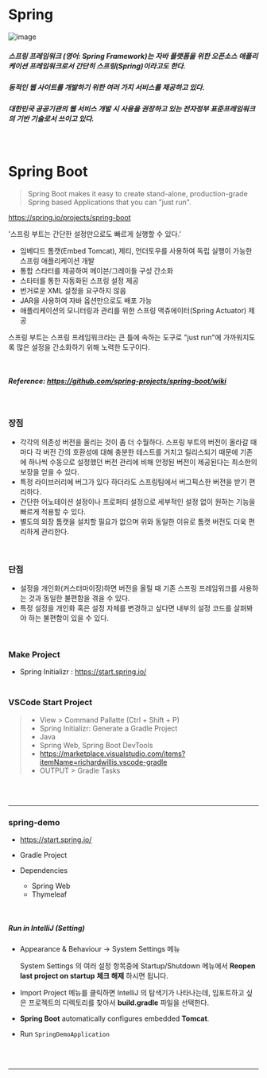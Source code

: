 # Spring

![image](https://user-images.githubusercontent.com/41619898/71123109-48477b80-2225-11ea-8e91-d90884619800.png)

##### **스프링 프레임워크 (영어: Spring Framework)는 자바 플랫폼을 위한 오픈소스 애플리케이션 프레임워크로서 간단히 스프링(Spring)이라고도 한다.**

##### **동적인 웹 사이트를 개발하기 위한 여러 가지 서비스를 제공하고 있다.**

##### **대한민국 공공기관의 웹 서비스 개발 시 사용을 권장하고 있는 전자정부 표준프레임워크의 기반 기술로서 쓰이고 있다.**

<br/>

# Spring Boot

> Spring Boot makes it easy to create stand-alone, production-grade Spring based Applications that you can "just run".

https://spring.io/projects/spring-boot

'스프링 부트는 간단한 설정만으로도 빠르게 실행할 수 있다.'

- 임베디드 톰캣(Embed Tomcat), 제티, 언더토우를 사용하여 독립 실행이 가능한 스프링 애플리케이션 개발
- 통합 스타터를 제공하여 메이븐/그레이들 구성 간소화
- 스타터를 통한 자동화된 스프링 설정 제공
- 번거로운 XML 설정을 요구하지 않음
- JAR을 사용하여 자바 옵션만으로도 배포 가능
- 애플리케이션의 모니터링과 관리를 위한 스프링 액츄에이터(Spring Actuator) 제공

스프링 부트는 스프링 프레임워크라는 큰 틀에 속하는 도구로 "just run"에 가까워지도록 많은 설정을 간소화하기 위해 노력한 도구이다.

<br/>

##### Reference: https://github.com/spring-projects/spring-boot/wiki

<br/>

### 장점

- 각각의 의존성 버전을 올리는 것이 좀 더 수월하다. 스프링 부트의 버전이 올라갈 때마다 각 버전 간의 호환성에 대해 충분한 테스트를 거치고 릴리스되기 때문에 기존에 하나씩 수동으로 설정했던 버전 관리에 비해 안정된 버전이 제공된다는 최소한의 보장을 얻을 수 있다.
- 특정 라이브러리에 버그가 있다 하더라도 스프링팀에서 버그픽스한 버전을 받기 편리하다.
- 간단한 어노테이션 설정이나 프로퍼티 설정으로 세부적인 설정 없이 원하는 기능을 빠르게 적용할 수 있다.
- 별도의 외장 톰캣을 설치할 필요가 없으며 위와 동일한 이유로 톰캣 버전도 더욱 편리하게 관리한다.

<br/>

### 단점

- 설정을 개인화(커스터마이징)하면 버전을 올릴 때 기존 스프링 프레임워크를 사용하는 것과 동일한 불편함을 겪을 수 있다.
- 특정 설정을 개인화 혹은 설정 자체를 변경하고 싶다면 내부의 설정 코드를 살펴봐야 하는 불편함이 있을 수 있다.

<br/>

### Make Project

- Spring Initializr : https://start.spring.io/

### <br/>VSCode Start Project

>- View > Command Pallatte (Ctrl + Shift + P)
>- Spring Initializr: Generate a Gradle Project
>- Java
>- Spring Web, Spring Boot DevTools
>- https://marketplace.visualstudio.com/items?itemName=richardwillis.vscode-gradle
>  - OUTPUT > Gradle Tasks

<br/>

<br/>

------------

### spring-demo

- https://start.spring.io/

- Gradle Project

- Dependencies
  - Spring Web
  - Thymeleaf

<br/>

##### Run in IntelliJ (Setting)

- Appearance & Behaviour -> System Settings 메뉴

  System Settings 의 여러 설정 항목중에 Startup/Shutdown 메뉴에서 **Reopen last project on startup** **체크 해제** 하시면 됩니다.

- Import Project 메뉴를 클릭하면 IntelliJ 의 탐색기가 나타나는데, 임포트하고 싶은 프로젝트의 디렉토리를 찾아서 **build.gradle** 파일을 선택한다.

- **Spring Boot** automatically configures embedded **Tomcat**.

- Run `SpringDemoApplication` 

<br/>

<br/>

--------



